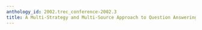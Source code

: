 ```yaml
---
anthology_id: 2002.trec_conference-2002.3
title: A Multi-Strategy and Multi-Source Approach to Question Answering
---
```

